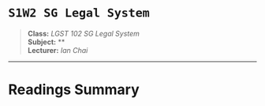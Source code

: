 # `S1W2 SG Legal System`

> **Class:** *LGST 102 SG Legal System*  
> **Subject:** **  
> **Lecturer:** *Ian Chai*  

---

# Readings Summary


